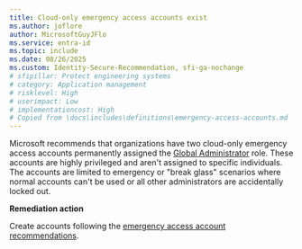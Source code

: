 ```yaml
---
title: Cloud-only emergency access accounts exist
ms.author: joflore
author: MicrosoftGuyJFlo
ms.service: entra-id
ms.topic: include
ms.date: 08/26/2025
ms.custom: Identity-Secure-Recommendation, sfi-ga-nochange
# sfipillar: Protect engineering systems
# category: Application management
# risklevel: High
# userimpact: Low
# implementationcost: High
# Copied from \docs\includes\definitions\emergency-access-accounts.md
---
```

Microsoft recommends that organizations have two cloud-only emergency access accounts permanently assigned the [Global Administrator](/entra/identity/role-based-access-control/permissions-reference#global-administrator) role. These accounts are highly privileged and aren't assigned to specific individuals. The accounts are limited to emergency or "break glass" scenarios where normal accounts can't be used or all other administrators are accidentally locked out.

**Remediation action**

Create accounts following the [emergency access account recommendations](/entra/identity/role-based-access-control/security-emergency-access).
